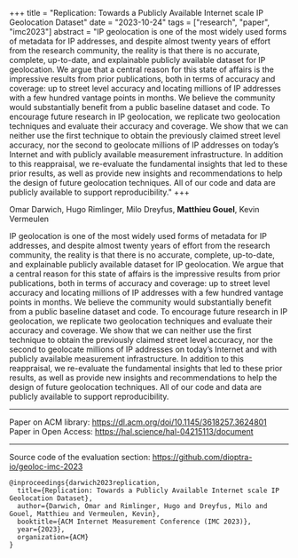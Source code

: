 +++
title = "Replication: Towards a Publicly Available Internet scale IP Geolocation Dataset"
date = "2023-10-24"
tags = ["research", "paper", "imc2023"] 
abstract  = "IP geolocation is one of the most widely used forms of metadata for IP addresses, and despite almost twenty years of effort from the research community, the reality is that there is no accurate, complete, up-to-date, and explainable publicly available dataset for IP geolocation. We argue that a central reason for this state of affairs is the impressive results from prior publications, both in terms of accuracy and coverage: up to street level accuracy and locating millions of IP addresses with a few hundred vantage points in months. We believe the community would substantially benefit from a public baseline dataset and code. To encourage future research in IP geolocation, we replicate two geolocation techniques and evaluate their accuracy and coverage. We show that we can neither use the first technique to obtain the previously claimed street level accuracy, nor the second to geolocate millions of IP addresses on today’s Internet and with publicly available measurement infrastructure. In addition to this reappraisal, we re-evaluate the fundamental insights that led to these prior results, as well as provide new insights and recommendations to help the design of future geolocation techniques. All of our code and data are publicly available to support reproducibility."
+++

Omar Darwich, Hugo Rimlinger, Milo Dreyfus, **Matthieu Gouel**, Kevin Vermeulen

IP geolocation is one of the most widely used forms of metadata for IP addresses, and despite almost twenty years of effort from the research community, the reality is that there is no accurate, complete, up-to-date, and explainable publicly available dataset for IP geolocation. We argue that a central reason for this state of affairs is the impressive results from prior publications, both in terms of accuracy and coverage: up to street level accuracy and locating millions of IP addresses with a few hundred vantage points in months. We believe the community would substantially benefit from a public baseline dataset and code. To encourage future research in IP geolocation, we replicate two geolocation techniques and evaluate their accuracy and coverage. We show that we can neither use the first technique to obtain the previously claimed street level accuracy, nor the second to geolocate millions of IP addresses on today’s Internet and with publicly available measurement infrastructure. In addition to this reappraisal, we re-evaluate the fundamental insights that led to these prior results, as well as provide new insights and recommendations to help the design of future geolocation techniques. All of our code and data are publicly available to support reproducibility.

---

Paper on ACM library: https://dl.acm.org/doi/10.1145/3618257.3624801  
Paper in Open Access: https://hal.science/hal-04215113/document  


---

Source code of the evaluation section: https://github.com/dioptra-io/geoloc-imc-2023    

```
@inproceedings{darwich2023replication,
  title={Replication: Towards a Publicly Available Internet scale IP Geolocation Dataset},
  author={Darwich, Omar and Rimlinger, Hugo and Dreyfus, Milo and Gouel, Matthieu and Vermeulen, Kevin},
  booktitle={ACM Internet Measurement Conference (IMC 2023)},
  year={2023},
  organization={ACM}
}
```
